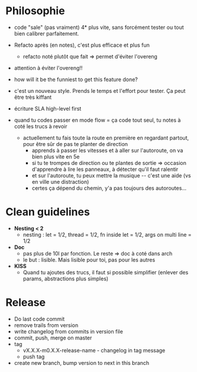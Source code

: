 # Philosophie
- code "sale" (pas vraiment) 4* plus vite, sans forcément tester ou tout bien calibrer parfaitement. 
 - Refacto après (en notes), c'est plus efficace et plus fun
   - refacto noté plutôt que fait => permet d'éviter l'overeng
 - attention à éviter l'overeng!!
- how will it be the funniest to get this feature done?
- c'est un nouveau style. Prends le temps et l'effort pour tester. Ça peut être très kiffant
- écriture SLA high-level first

- quand tu codes passer en mode flow = ça code tout seul, tu notes à coté les trucs à revoir
  - actuellement tu fais toute la route en première en regardant partout, pour être sûr de pas te planter de direction
	- apprends à passer les vitesses et à aller sur l'autoroute, on va bien plus vite en 5e
	- si tu te trompes de direction ou te plantes de sortie => occasion d'apprendre à lire les panneaux, à détecter qu'il faut ralentir
	- et sur l'autoroute, tu peux mettre la musique -- c'est une aide (vs en ville une distraction)
	- certes ça dépend du chemin, y'a pas toujours des autoroutes...

# Clean guidelines
- **Nesting < 2**
  - nesting : let = 1/2, thread = 1/2, fn inside let = 1/2, args on multi line = 1/2
- **Doc**
  - pas plus de 10l par fonction. Le reste => doc à coté dans arch
  - le but : lisible. Mais lisible pour toi, pas pour les autres
- **KISS**
  - Quand tu ajoutes des trucs, il faut si possible simplifier (enlever des params, abstractions plus simples)

# Release
- Do last code commit
- remove trails from version
- write changelog from commits in version file
- commit, push, merge on master
- tag
  - vX.X.X-m0.X.X-release-name - changelog in tag message
  - push tag
- create new branch, bump version to next in this branch
